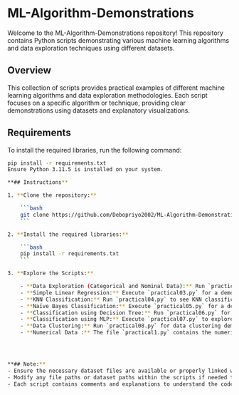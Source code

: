 # ML-Algorithm-Demonstrations

Welcome to the ML-Algorithm-Demonstrations repository! This repository contains Python scripts demonstrating various machine learning algorithms and data exploration techniques using different datasets.

## Overview

This collection of scripts provides practical examples of different machine learning algorithms and data exploration methodologies. Each script focuses on a specific algorithm or technique, providing clear demonstrations using datasets and explanatory visualizations.

## Requirements

To install the required libraries, run the following command:

```bash
pip install -r requirements.txt
Ensure Python 3.11.5 is installed on your system.

**## Instructions**

1. **Clone the repository:**

    ```bash
    git clone https://github.com/Debopriyo2002/ML-Algorithm-Demonstration.git
    ```

2. **Install the required libraries:**

    ```bash
    pip install -r requirements.txt
    ```

3. **Explore the Scripts:**

    - **Data Exploration (Categorical and Nominal Data):** Run `practical02.py` to explore categorical and nominal data.
    - **Simple Linear Regression:** Execute `practical03.py` for a demonstration of simple linear regression.
    - **KNN Classification:** Run `practical04.py` to see KNN classification in action.
    - **Naïve Bayes Classification:** Execute `practical05.py` for a demonstration of Naïve Bayes classification.
    - **Classification using Decision Tree:** Run `practical06.py` for classification using decision trees.
    - **Classification using MLP:** Execute `practical07.py` to explore classification using Multi-Layer Perceptron.
    - **Data Clustering:** Run `practical08.py` for data clustering demonstration.
    - **Numerical Data :** The file `practical1.py` contains the numerical data used in these demonstrations.




**## Note:**
- Ensure the necessary dataset files are available or properly linked within the scripts to execute the demonstrations successfully.
- Modify any file paths or dataset paths within the scripts if needed to match your file structure.
- Each script contains comments and explanations to understand the code and its purpose.
